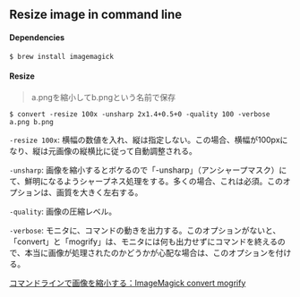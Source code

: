 ## Resize image in command line

#### Dependencies

```
$ brew install imagemagick
```

#### Resize

> a.pngを縮小してb.pngという名前で保存

```
$ convert -resize 100x -unsharp 2x1.4+0.5+0 -quality 100 -verbose a.png b.png
```

`-resize 100x`: 横幅の数値を入れ、縦は指定しない。この場合、横幅が100pxになり、縦は元画像の縦横比に従って自動調整される。

`-unsharp`: 画像を縮小するとボケるので「-unsharp」（アンシャープマスク）にて、鮮明になるようシャープネス処理をする。多くの場合、これは必須。このオプションは、画質を大きく左右する。

`-quality`: 画像の圧縮レベル。

`-verbose`: モニタに、コマンドの動きを出力する。このオプションがないと、「convert」と「mogrify」は、モニタには何も出力せずにコマンドを終えるので、本当に画像が処理されたのかどうかが心配な場合は、このオプションを付ける。

[コマンドラインで画像を縮小する：ImageMagick convert mogrify](http://d.hatena.ne.jp/weblinuxmemo/20090929/p1)
